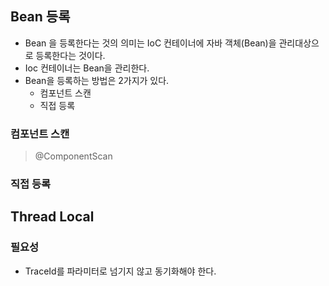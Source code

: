 
## Bean 등록

- Bean 을 등록한다는 것의 의미는 IoC 컨테이너에 자바 객체(Bean)을 관리대상으로 등록한다는 것이다.
- Ioc 컨테이너는 Bean을 관리한다.
- Bean을 등록하는 방법은 2가지가 있다.
    - 컴포넌트 스캔
    - 직접 등록

### 컴포넌트 스캔

> @ComponentScan

### 직접 등록


## Thread Local

### 필요성

- TraceId를 파라미터로 넘기지 않고 동기화해야 한다.

